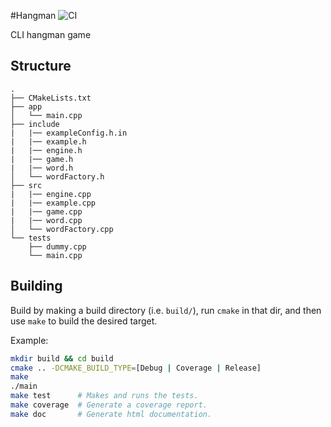 #Hangman ![CI](https://github.com/sneddonlewis/hangman/actions/workflows/ci.yml/badge.svg?branch=main)

CLI hangman game

## Structure
``` text
.
├── CMakeLists.txt
├── app
│   └── main.cpp
├── include
|   |── exampleConfig.h.in
|   |── example.h
|   |── engine.h
|   |── game.h
|   |── word.h
│   └── wordFactory.h
├── src
|   |── engine.cpp
|   |── example.cpp
|   |── game.cpp
|   |── word.cpp
│   └── wordFactory.cpp
└── tests
    ├── dummy.cpp
    └── main.cpp
```

## Building

Build by making a build directory (i.e. `build/`), run `cmake` in that dir, and then use `make` to build the desired target.

Example:

```bash
mkdir build && cd build
cmake .. -DCMAKE_BUILD_TYPE=[Debug | Coverage | Release]
make
./main
make test      # Makes and runs the tests.
make coverage  # Generate a coverage report.
make doc       # Generate html documentation.
```

